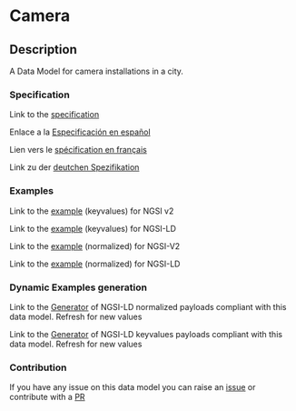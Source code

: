# Camera

## Description 

A Data Model for camera installations in a city.
### Specification

Link to the [specification](https://github.com/smart-data-models/dataModel.Device/blob/master/Camera/doc/spec.md)

Enlace a la [Especificación en español](https://github.com/smart-data-models/dataModel.Device/blob/master/Camera/doc/spec_ES.md)

Lien vers le [spécification en français](https://github.com/smart-data-models/dataModel.Device/blob/master/Camera/doc/spec_FR.md)

Link zu der [deutchen Spezifikation](https://github.com/smart-data-models/dataModel.Device/blob/master/Camera/doc/spec_DE.md)
### Examples

Link to the [example](https://github.com/smart-data-models/dataModel.Device/blob/master/Camera/examples/example.json) (keyvalues) for NGSI v2

Link to the [example](https://github.com/smart-data-models/dataModel.Device/blob/master/Camera/examples/example.jsonld) (keyvalues) for NGSI-LD

Link to the [example](https://github.com/smart-data-models/dataModel.Device/blob/master/Camera/examples/example-normalized.json) (normalized) for NGSI-V2

Link to the [example](https://github.com/smart-data-models/dataModel.Device/blob/master/Camera/examples/example-normalized.jsonld) (normalized) for NGSI-LD
### Dynamic Examples generation

Link to the [Generator](https://smartdatamodels.org/extra/ngsi-ld_generator_v0.92.php?schemaUrl=https://raw.githubusercontent.com/smart-data-models/dataModel.Device/master/Camera/schema.json&email=info@smartdatamodels.org) of NGSI-LD normalized payloads compliant with this data model. Refresh for new values

Link to the [Generator](https://smartdatamodels.org/extra/ngsi-ld_generator_keyvalues_v0.92.php?schemaUrl=https://raw.githubusercontent.com/smart-data-models/dataModel.Device/master/Camera/schema.json&email=info@smartdatamodels.org) of NGSI-LD keyvalues payloads compliant with this data model. Refresh for new values
### Contribution

 If you have any issue on this data model you can raise an [issue](https://github.com/smart-data-models/dataModel.Device/issues)  or contribute with a [PR](https://github.com/smart-data-models/dataModel.Device/pulls)